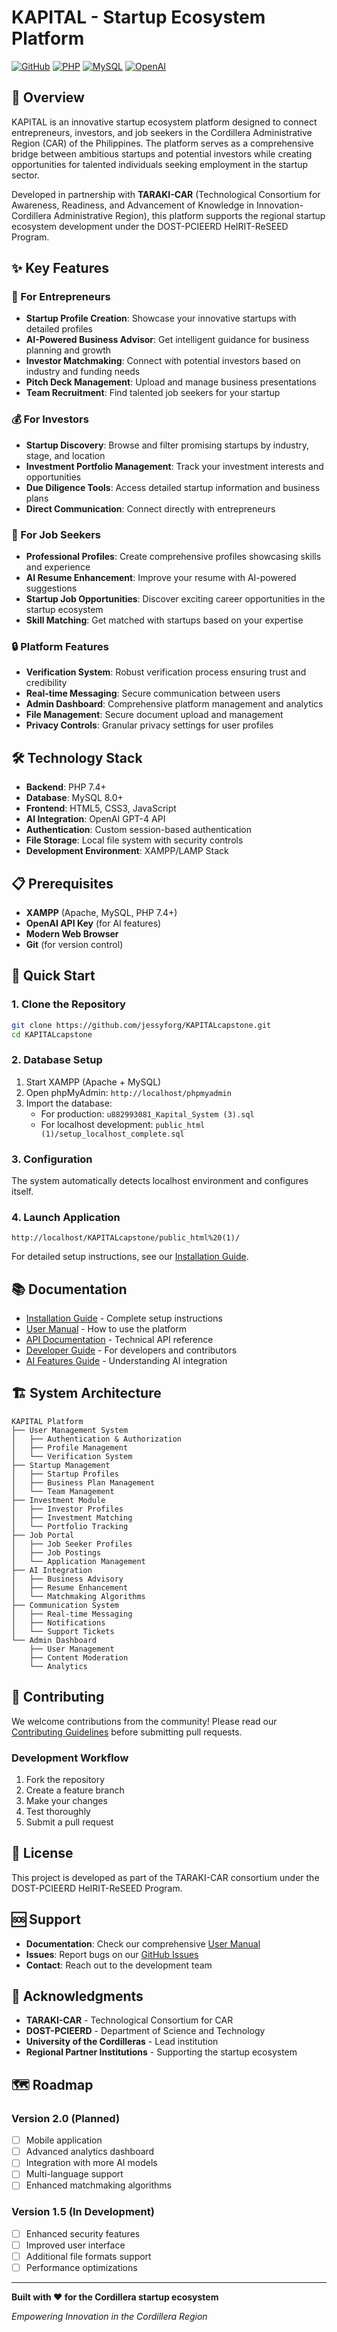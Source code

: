 # KAPITAL - Startup Ecosystem Platform

[![GitHub](https://img.shields.io/badge/GitHub-Repository-blue?logo=github)](https://github.com/jessyforg/KAPITALcapstone)
[![PHP](https://img.shields.io/badge/PHP-7.4+-777BB4?logo=php&logoColor=white)](https://php.net)
[![MySQL](https://img.shields.io/badge/MySQL-8.0+-4479A1?logo=mysql&logoColor=white)](https://mysql.com)
[![OpenAI](https://img.shields.io/badge/OpenAI-GPT--4-412991?logo=openai&logoColor=white)](https://openai.com)

## 🚀 Overview

KAPITAL is an innovative startup ecosystem platform designed to connect entrepreneurs, investors, and job seekers in the Cordillera Administrative Region (CAR) of the Philippines. The platform serves as a comprehensive bridge between ambitious startups and potential investors while creating opportunities for talented individuals seeking employment in the startup sector.

Developed in partnership with **TARAKI-CAR** (Technological Consortium for Awareness, Readiness, and Advancement of Knowledge in Innovation-Cordillera Administrative Region), this platform supports the regional startup ecosystem development under the DOST-PCIEERD HeIRIT-ReSEED Program.

## ✨ Key Features

### 🎯 For Entrepreneurs
- **Startup Profile Creation**: Showcase your innovative startups with detailed profiles
- **AI-Powered Business Advisor**: Get intelligent guidance for business planning and growth
- **Investor Matchmaking**: Connect with potential investors based on industry and funding needs
- **Pitch Deck Management**: Upload and manage business presentations
- **Team Recruitment**: Find talented job seekers for your startup

### 💰 For Investors
- **Startup Discovery**: Browse and filter promising startups by industry, stage, and location
- **Investment Portfolio Management**: Track your investment interests and opportunities
- **Due Diligence Tools**: Access detailed startup information and business plans
- **Direct Communication**: Connect directly with entrepreneurs

### 💼 For Job Seekers
- **Professional Profiles**: Create comprehensive profiles showcasing skills and experience
- **AI Resume Enhancement**: Improve your resume with AI-powered suggestions
- **Startup Job Opportunities**: Discover exciting career opportunities in the startup ecosystem
- **Skill Matching**: Get matched with startups based on your expertise

### 🔒 Platform Features
- **Verification System**: Robust verification process ensuring trust and credibility
- **Real-time Messaging**: Secure communication between users
- **Admin Dashboard**: Comprehensive platform management and analytics
- **File Management**: Secure document upload and management
- **Privacy Controls**: Granular privacy settings for user profiles

## 🛠️ Technology Stack

- **Backend**: PHP 7.4+
- **Database**: MySQL 8.0+
- **Frontend**: HTML5, CSS3, JavaScript
- **AI Integration**: OpenAI GPT-4 API
- **Authentication**: Custom session-based authentication
- **File Storage**: Local file system with security controls
- **Development Environment**: XAMPP/LAMP Stack

## 📋 Prerequisites

- **XAMPP** (Apache, MySQL, PHP 7.4+)
- **OpenAI API Key** (for AI features)
- **Modern Web Browser**
- **Git** (for version control)

## 🚀 Quick Start

### 1. Clone the Repository
```bash
git clone https://github.com/jessyforg/KAPITALcapstone.git
cd KAPITALcapstone
```

### 2. Database Setup
1. Start XAMPP (Apache + MySQL)
2. Open phpMyAdmin: `http://localhost/phpmyadmin`
3. Import the database:
   - For production: `u882993081_Kapital_System (3).sql`
   - For localhost development: `public_html (1)/setup_localhost_complete.sql`

### 3. Configuration
The system automatically detects localhost environment and configures itself.

### 4. Launch Application
```
http://localhost/KAPITALcapstone/public_html%20(1)/
```

For detailed setup instructions, see our [Installation Guide](INSTALLATION.md).

## 📚 Documentation

- [Installation Guide](INSTALLATION.md) - Complete setup instructions
- [User Manual](USER_MANUAL.md) - How to use the platform
- [API Documentation](API_DOCUMENTATION.md) - Technical API reference
- [Developer Guide](DEVELOPER_GUIDE.md) - For developers and contributors
- [AI Features Guide](AI_FEATURES.md) - Understanding AI integration

## 🏗️ System Architecture

```
KAPITAL Platform
├── User Management System
│   ├── Authentication & Authorization
│   ├── Profile Management
│   └── Verification System
├── Startup Management
│   ├── Startup Profiles
│   ├── Business Plan Management
│   └── Team Management
├── Investment Module
│   ├── Investor Profiles
│   ├── Investment Matching
│   └── Portfolio Tracking
├── Job Portal
│   ├── Job Seeker Profiles
│   ├── Job Postings
│   └── Application Management
├── AI Integration
│   ├── Business Advisory
│   ├── Resume Enhancement
│   └── Matchmaking Algorithms
├── Communication System
│   ├── Real-time Messaging
│   ├── Notifications
│   └── Support Tickets
└── Admin Dashboard
    ├── User Management
    ├── Content Moderation
    └── Analytics
```

## 🤝 Contributing

We welcome contributions from the community! Please read our [Contributing Guidelines](CONTRIBUTING.md) before submitting pull requests.

### Development Workflow
1. Fork the repository
2. Create a feature branch
3. Make your changes
4. Test thoroughly
5. Submit a pull request

## 📄 License

This project is developed as part of the TARAKI-CAR consortium under the DOST-PCIEERD HeIRIT-ReSEED Program. 

## 🆘 Support

- **Documentation**: Check our comprehensive [User Manual](USER_MANUAL.md)
- **Issues**: Report bugs on our [GitHub Issues](https://github.com/jessyforg/KAPITALcapstone/issues)
- **Contact**: Reach out to the development team

## 🌟 Acknowledgments

- **TARAKI-CAR** - Technological Consortium for CAR
- **DOST-PCIEERD** - Department of Science and Technology
- **University of the Cordilleras** - Lead institution
- **Regional Partner Institutions** - Supporting the startup ecosystem

## 🗺️ Roadmap

### Version 2.0 (Planned)
- [ ] Mobile application
- [ ] Advanced analytics dashboard
- [ ] Integration with more AI models
- [ ] Multi-language support
- [ ] Enhanced matchmaking algorithms

### Version 1.5 (In Development)
- [ ] Enhanced security features
- [ ] Improved user interface
- [ ] Additional file formats support
- [ ] Performance optimizations

---

**Built with ❤️ for the Cordillera startup ecosystem**

*Empowering Innovation in the Cordillera Region* 